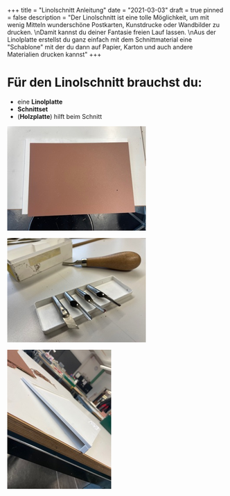 +++
title = "Linolschnitt Anleitung"
date = "2021-03-03"
draft = true
pinned = false
description = "Der Linolschnitt ist eine tolle Möglichkeit, um mit wenig Mitteln wunderschöne Postkarten, Kunstdrucke oder Wandbilder zu drucken. \nDamit kannst du deiner Fantasie freien Lauf lassen. \nAus der Linolplatte erstellst du ganz einfach mit dem Schnittmaterial eine \"Schablone\" mit der du dann auf Papier, Karton und auch andere Materialien drucken kannst"
+++
# Für den Linolschnitt brauchst du:

*  eine **Linolplatte**
*  **Schnittset**
*  (**Holzplatte**) hilft beim Schnitt

![](linolplatte.jpg "Linolplatte")

![](thumbnail_img_6276.jpg "Schnittset")

![](thumbnail_img_6266.jpg "Holzplatte")